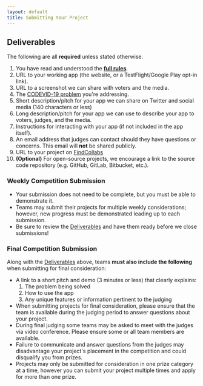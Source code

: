 ```yaml
---
layout: default
title: Submitting Your Project
---
```


## Deliverables

The following are all **required** unless stated otherwise.

1. You have read and understood the **[full rules](rules)**.
1. URL to your working app (the website, or a TestFlight/Google Play opt-in link).
1. URL to a screenshot we can share with voters and the media.
1. The [CODEVID-19 problem](rules#the-problems) you're addressing.
1. Short description/pitch for your app we can share on Twitter and social media (140 characters or less)
1. Long description/pitch for your app we can use to describe your app to voters, judges, and the media.
1. Instructions for interacting with your app (if not included in the app itself).
1. An email address that judges can contact should they have questions or concerns. This email will **not** be shared publicly.
1. URL to your project on [FindCollabs](https://findcollabs.com/hackathon/codevid-19-isp21fkqtjupchx7kjed)
1. **(Optional)** For open-source projects, we encourage a link to the source code repository (e.g. GitHub, GitLab, Bitbucket, etc.).

### Weekly Competition Submission

- Your submission does not need to be complete, but you must be able to demonstrate it.
- Teams may submit their projects for multiple weekly considerations; however, new progress must be demonstrated leading up to each submission.
- Be sure to review the [Deliverables](#deliverables) and have them ready before we close submissions!

### Final Competition Submission

Along with the [Deliverables](#deliverables) above, teams **must also include the following** when submitting for final consideration:

- A link to a short pitch and demo (3 minutes or less) that clearly explains:
  1. The problem being solved
  1. How to use the app
  1. Any unique features or information pertinent to the judging
- When submitting projects for final consideration, please ensure that the team is available during the judging period to answer questions about your project.
- During final judging some teams may be asked to meet with the judges via video conference. Please ensure some or all team members are available.
- Failure to communicate and answer questions from the judges may disadvantage your project's placement in the competition and could disqualify you from prizes.
- Projects may only be submitted for consideration in one prize category at a time, however you can submit your project multiple times and apply for more than one prize.
